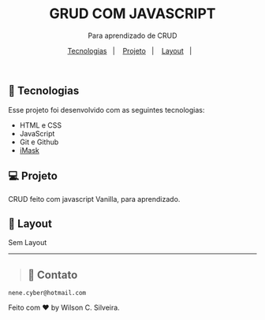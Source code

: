 <h1 align="center"> GRUD COM JAVASCRIPT </h1>

<p align="center">
Para aprendizado de CRUD</p>

<p align="center">
  <a href="#-tecnologias">Tecnologias</a>&nbsp;&nbsp;&nbsp;|&nbsp;&nbsp;&nbsp;
  <a href="#-projeto">Projeto</a>&nbsp;&nbsp;&nbsp;|&nbsp;&nbsp;&nbsp;
  <a href="#-layout">Layout</a>&nbsp;&nbsp;&nbsp;|&nbsp;&nbsp;&nbsp;
 
</p>

<br>

## 🚀 Tecnologias

Esse projeto foi desenvolvido com as seguintes tecnologias:

- HTML e CSS
- JavaScript 
- Git e Github
- [iMask](https://imask.js.org)

## 💻 Projeto

CRUD feito com javascript Vanilla, para aprendizado.

## 🔖 Layout

Sem Layout

---
> ## 📲 Contato

    nene.cyber@hotmail.com

Feito com ♥ by Wilson C. Silveira.